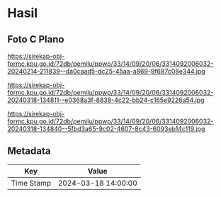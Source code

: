# Hasil

## Foto C Plano

https://sirekap-obj-formc.kpu.go.id/72db/pemilu/ppwp/33/14/09/20/06/3314092006032-20240214-211839--da0caad5-dc25-45aa-a869-9f687c08e344.jpg

https://sirekap-obj-formc.kpu.go.id/72db/pemilu/ppwp/33/14/09/20/06/3314092006032-20240318-134811--e0368a3f-8838-4c22-bb24-c165e9226a54.jpg

https://sirekap-obj-formc.kpu.go.id/72db/pemilu/ppwp/33/14/09/20/06/3314092006032-20240318-134840--5fbd3a65-9c02-4607-8c43-6093eb14c119.jpg


## Metadata

| Key        | Value               |
| ---------- | ------------------- |
| Time Stamp | 2024-03-18 14:00:00 |



